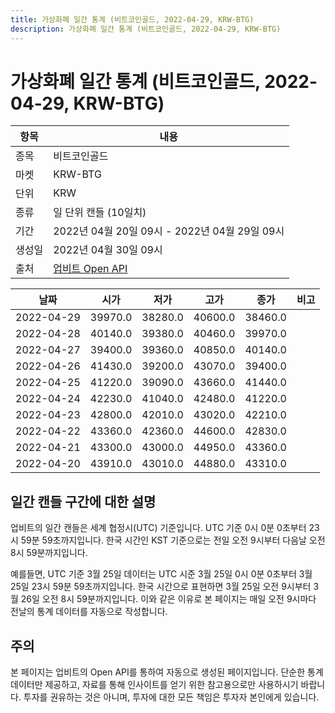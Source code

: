 ```yaml
---
title: 가상화폐 일간 통계 (비트코인골드, 2022-04-29, KRW-BTG)
description: 가상화폐 일간 통계 (비트코인골드, 2022-04-29, KRW-BTG)
---
```



가상화폐 일간 통계 (비트코인골드, 2022-04-29, KRW-BTG)
===

|항목|내용|
|--|--|
|종목|비트코인골드|
|마켓|KRW-BTG|
|단위|KRW|
|종류|일 단위 캔들 (10일치)|
|기간|2022년 04월 20일 09시 - 2022년 04월 29일 09시|
|생성일|2022년 04월 30일 09시|
|출처|[업비트 Open API](https://docs.upbit.com)|


|날짜|시가|저가|고가|종가|비고|
|--|--|--|--|--|--|
|2022-04-29|39970.0|38280.0|40600.0|38460.0|    |
|2022-04-28|40140.0|39380.0|40460.0|39970.0|    |
|2022-04-27|39400.0|39360.0|40850.0|40140.0|    |
|2022-04-26|41430.0|39200.0|43070.0|39400.0|    |
|2022-04-25|41220.0|39090.0|43660.0|41440.0|    |
|2022-04-24|42230.0|41040.0|42480.0|41220.0|    |
|2022-04-23|42800.0|42010.0|43020.0|42210.0|    |
|2022-04-22|43360.0|42360.0|44600.0|42830.0|    |
|2022-04-21|43300.0|43000.0|44950.0|43360.0|    |
|2022-04-20|43910.0|43010.0|44880.0|43310.0|    |


일간 캔들 구간에 대한 설명
---


업비트의 일간 캔들은 세계 협정시(UTC) 기준입니다. 
UTC 기준 0시 0분 0초부터 23시 59분 59초까지입니다. 
한국 시간인 KST 기준으로는 전일 오전 9시부터 다음날 오전 8시 59분까지입니다. 


예를들면, UTC 기준 3월 25일 데이터는 UTC 시준 3월 25일 0시 0분 0초부터 3월 25일 23시 59분 59초까지입니다. 
한국 시간으로 표현하면 3월 25일 오전 9시부터 3월 26일 오전 8시 59분까지입니다. 
이와 같은 이유로 본 페이지는 매일 오전 9시마다 전날의 통계 데이터를 자동으로 작성합니다. 


주의
---


본 페이지는 업비트의 Open API를 통하여 자동으로 생성된 페이지입니다. 
단순한 통계 데이터만 제공하고, 자료를 통해 인사이트를 얻기 위한 참고용으로만 사용하시기 바랍니다. 
투자를 권유하는 것은 아니며, 투자에 대한 모든 책임은 투자자 본인에게 있습니다. 
